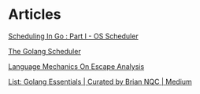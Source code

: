 # Articles

[Scheduling In Go : Part I - OS Scheduler](https://www.ardanlabs.com/blog/2018/08/scheduling-in-go-part1.html)

[The Golang Scheduler](https://www.kelche.co/blog/go/golang-scheduling/)

[Language Mechanics On Escape Analysis](https://www.ardanlabs.com/blog/2017/05/language-mechanics-on-escape-analysis.html)

[List: Golang Essentials | Curated by Brian NQC | Medium](https://medium.com/@briannqc/list/golang-essentials-9b5c5c1d4df7)